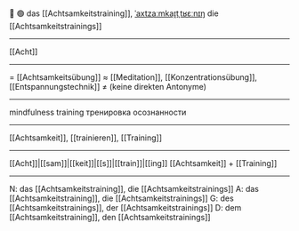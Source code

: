 🧘 🟢 das [[Achtsamkeitstraining]], [ˈaxtzaːmkaɪ̯tˌtʁɛːnɪŋ](https://youglish.com/pronounce/Achtsamkeitstraining/german)
die [[Achtsamkeitstrainings]]

---
[[Acht]]

---
= [[Achtsamkeitsübung]]
≈ [[Meditation]], [[Konzentrationsübung]], [[Entspannungstechnik]]
≠ (keine direkten Antonyme)

---
mindfulness training
тренировка осознанности

---
[[Achtsamkeit]], [[trainieren]], [[Training]]

---
[[Acht]]|[[sam]]|[[keit]]|[[s]]|[[train]]|[[ing]]
[[Achtsamkeit]] + [[Training]]


---
N: das [[Achtsamkeitstraining]], die [[Achtsamkeitstrainings]]
A: das [[Achtsamkeitstraining]], die [[Achtsamkeitstrainings]]
G: des [[Achtsamkeitstrainings]], der [[Achtsamkeitstrainings]]
D: dem [[Achtsamkeitstraining]], den [[Achtsamkeitstrainings]]
